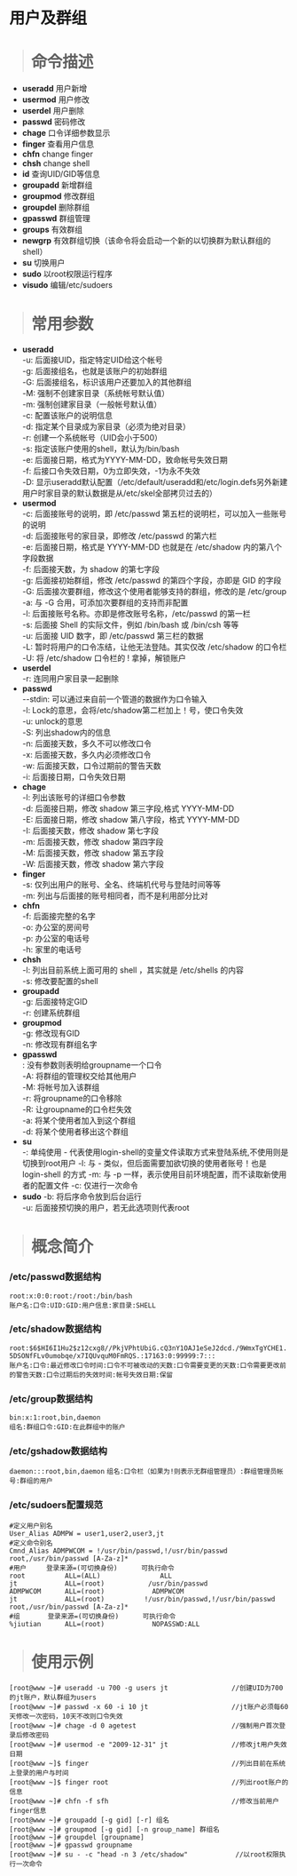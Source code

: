 # 用户及群组 #
> # 命令描述 #

* **useradd** 用户新增
* **usermod** 用户修改
* **userdel** 用户删除
* **passwd** 密码修改
* **chage** 口令详细参数显示
* **finger** 查看用户信息
* **chfn** change finger
* **chsh** change shell
* **id** 查询UID/GID等信息
* **groupadd** 新增群组
* **groupmod** 修改群组
* **groupdel** 删除群组
* **gpasswd** 群组管理
* **groups** 有效群组
* **newgrp** 有效群组切换（该命令将会启动一个新的以切换群为默认群组的shell）
* **su** 切换用户
* **sudo** 以root权限运行程序
* **visudo** 编辑/etc/sudoers

> # 常用参数 #

* **useradd**  
  -u: 后面接UID，指定特定UID给这个帐号  
  -g: 后面接组名，也就是该账户的初始群组  
  -G: 后面接组名，标识该用户还要加入的其他群组  
  -M: 强制不创建家目录（系统帐号默认值）  
  -m: 强制创建家目录（一般帐号默认值）  
  -c: 配置该账户的说明信息  
  -d: 指定某个目录成为家目录（必须为绝对目录）  
  -r: 创建一个系统帐号（UID会小于500）  
  -s: 指定该账户使用的shell，默认为/bin/bash  
  -e: 后面接日期，格式为YYYY-MM-DD，致命帐号失效日期  
  -f: 后接口令失效日期，0为立即失效，-1为永不失效  
  -D: 显示useradd默认配置（/etc/default/useradd和/etc/login.defs另外新建用户时家目录的默认数据是从/etc/skel全部拷贝过去的）
* **usermod**  
  -c: 后面接账号的说明，即 /etc/passwd 第五栏的说明栏，可以加入一些账号的说明  
  -d: 后面接账号的家目录，即修改 /etc/passwd 的第六栏  
  -e: 后面接日期，格式是 YYYY-MM-DD 也就是在 /etc/shadow 内的第八个字段数据  
  -f: 后面接天数，为 shadow 的第七字段  
  -g: 后面接初始群组，修改 /etc/passwd 的第四个字段，亦即是 GID 的字段  
  -G: 后面接次要群组，修改这个使用者能够支持的群组，修改的是 /etc/group  
  -a: 与 -G 合用，可添加次要群组的支持而非配置  
  -l: 后面接账号名称。亦即是修改账号名称，/etc/passwd 的第一栏  
  -s: 后面接 Shell 的实际文件，例如 /bin/bash 或 /bin/csh 等等  
  -u: 后面接 UID 数字，即 /etc/passwd 第三栏的数据  
  -L: 暂时将用户的口令冻结，让他无法登陆。其实仅改 /etc/shadow 的口令栏  
  -U: 将 /etc/shadow 口令栏的 ! 拿掉，解锁账户  
* **userdel**  
  -r: 连同用户家目录一起删除  
* **passwd**  
  --stdin: 可以通过来自前一个管道的数据作为口令输入  
  -l: Lock的意思，会将/etc/shadow第二栏加上！号，使口令失效  
  -u: unlock的意思  
  -S: 列出shadow内的信息  
  -n: 后面接天数，多久不可以修改口令  
  -x: 后面接天数，多久内必须修改口令  
  -w: 后面接天数，口令过期前的警告天数  
  -i: 后面接日期，口令失效日期
* **chage**  
  -l: 列出该账号的详细口令参数  
  -d: 后面接日期，修改 shadow 第三字段,格式 YYYY-MM-DD  
  -E: 后面接日期，修改 shadow 第八字段，格式 YYYY-MM-DD  
  -I: 后面接天数，修改 shadow 第七字段  
  -m: 后面接天数，修改 shadow 第四字段  
  -M: 后面接天数，修改 shadow 第五字段  
  -W: 后面接天数，修改 shadow 第六字段  
* **finger**  
  -s: 仅列出用户的账号、全名、终端机代号与登陆时间等等  
  -m: 列出与后面接的账号相同者，而不是利用部分比对
* **chfn**  
  -f: 后面接完整的名字  
  -o: 办公室的房间号  
  -p: 办公室的电话号  
  -h: 家里的电话号
* **chsh**  
  -l: 列出目前系统上面可用的 shell ，其实就是 /etc/shells 的内容  
  -s: 修改要配置的shell
* **groupadd**  
  -g: 后面接特定GID  
  -r: 创建系统群组
* **groupmod**  
  -g: 修改现有GID  
  -n: 修改现有群组名字
* **gpasswd**  
    : 没有参数则表明给groupname一个口令  
  -A: 将群组的管理权交给其他用户  
  -M: 将帐号加入该群组  
  -r: 将groupname的口令移除  
  -R: 让groupname的口令栏失效  
  -a: 将某个使用者加入到这个群组  
  -d: 将某个使用者移出这个群组
* **su**  
   -: 单纯使用 - 代表使用login-shell的变量文件读取方式来登陆系统,不使用则是切换到root用户
  -l: 与 - 类似，但后面需要加欲切换的使用者账号！也是 login-shell 的方式
  -m: 与 -p 一样，表示使用目前环境配置，而不读取新使用者的配置文件
  -c: 仅进行一次命令
* **sudo**
  -b: 将后序命令放到后台运行  
  -u: 后面接预切换的用户，若无此选项则代表root


> # 概念简介 #

### /etc/passwd数据结构 ###
`root:x:0:0:root:/root:/bin/bash`  
`账户名:口令:UID:GID:用户信息:家目录:SHELL`
### /etc/shadow数据结构 ###
`root:$6$HI6I1Hu2$z12cxg8//PkjVPhtUbiG.cQ3nY1OAJ1eSeJ2dcd./9WmxTgYCHE1.5DSONfFLv0umobqe/x7IQUvquM0FmRQS.:17163:0:99999:7:::`  
`账户名:口令:最近修改口令时间:口令不可被改动的天数:口令需要变更的天数:口令需要更改前的警告天数:口令过期后的失效时间:帐号失效日期:保留`
### /etc/group数据结构 ###
`bin:x:1:root,bin,daemon`  
`组名:群组口令:GID:在此群组中的账户`
### /etc/gshadow数据结构 ###
`daemon:::root,bin,daemon`
`组名:口令栏（如果为!则表示无群组管理员）:群组管理员帐号:群组的用户`
### /etc/sudoers配置规范 ###
```
#定义用户别名
User_Alias ADMPW = user1,user2,user3,jt
#定义命令别名
Cmnd_Alias ADMPWCOM = !/usr/bin/passwd,!/usr/bin/passwd root,/usr/bin/passwd [A-Za-z]*
#用户     登录来源=(可切换身份)      可执行命令
root          ALL=(ALL)               ALL
jt            ALL=(root)           /usr/bin/passwd
ADMPWCOM      ALL=(root)            ADMPWCOM
jt            ALL=(root)          !/usr/bin/passwd,!/usr/bin/passwd root,/usr/bin/passwd [A-Za-z]*
#组       登录来源=(可切换身份)      可执行命令
%jiutian      ALL=(root)            NOPASSWD:ALL
```
> # 使用示例 #

```
[root@www ~]# useradd -u 700 -g users jt                //创建UID为700的jt账户，默认群组为users
[root@www ~]# passwd -x 60 -i 10 jt                     //jt账户必须每60天修改一次密码，10天不改则口令失效
[root@www ~]# chage -d 0 agetest                        //强制用户首次登录后修改密码
[root@www ~]# usermod -e "2009-12-31" jt                //修改jt用户失效日期
[root@www ~]$ finger                                    //列出目前在系统上登录的用户与时间
[root@www ~]$ finger root                               //列出root账户的信息
[root@www ~]# chfn -f sfh                               //修改当前用户finger信息
[root@www ~]# groupadd [-g gid] [-r] 组名
[root@www ~]# groupmod [-g gid] [-n group_name] 群组名
[root@www ~]# groupdel [groupname]
[root@www ~]# gpasswd groupname
[root@www ~]# su - -c "head -n 3 /etc/shadow"            //以root权限执行一次命令
```
